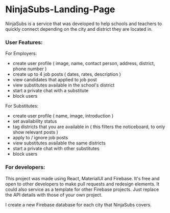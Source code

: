 # NinjaSubs-Landing-Page

NinjaSubs is a service that was developed to help schools and teachers to quickly connect depending on the city and district they are located in. 

<h3>User Features:</h3>

For Employers:
* create user profile ( image, name, contact person, address, district, phone number )
* create up to 4 job posts ( dates, rates, description ) 
* view candidates that applied to job post
* view substitutes available in the school's district
* start a private chat with a substitute
* block users

For Substitutes:
* create user profile ( name, image, introduction )
* set availability status
* tag districts that you are available in ( this filters the noticeboard, to only show relevant posts )
* apply to / ignore job posts
* view substitutes available the same districts
* start a private chat with other substitutes
* block users

<h3>For developers:</h3>
This project was made using React, MaterialUI and Firebase. It's free and open to other developers to make pull requests and redesign elements. It could also service as a template for other Firebase projects. Just replace the API details with those of your own project.

I create a new Firebase database for each city that NinjaSubs covers. 
